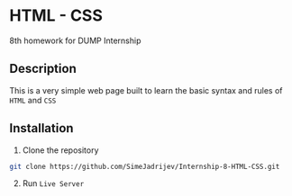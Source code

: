 # HTML - CSS 

8th homework for DUMP Internship

## Description

This is a very simple web page built to learn the basic syntax and rules of ```HTML``` and ```CSS```

## Installation

1. Clone the repository
```bash
git clone https://github.com/SimeJadrijev/Internship-8-HTML-CSS.git
 ```
2. Run ```Live Server```
